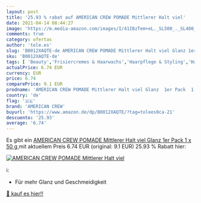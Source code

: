 ```yaml
---
layout: post
title: '25.93 % rabat auf AMERICAN CREW POMADE Mittlerer Halt viel'
date: 2021-04-14 08:44:27
image: 'https://m.media-amazon.com/images/I/41IBzTem+eL._SL500_._SL400_.jpg'
comments: true
category: ofertas
author: 'tole.es'
slug: 'B0012XAQTE-de AMERICAN CREW POMADE Mittlerer Halt viel Glanz 1er Pack 1...'
sku: 'B0012XAQTE-de'
tags: [ 'Beauty','Frisiercremes & Haarwachs','Haarpflege & Styling','Haarstyling Produkte','american crew', ]
actualPrice: 6.74 EUR
currency: EUR
price: 6.74
comparePrice: 9.1 EUR
prodname: 'AMERICAN CREW POMADE Mittlerer Halt viel Glanz  1er Pack  1 x 50 g '
country: 'de'
flag: '🇩🇪'
brand: 'AMERICAN CREW'
buyurl: 'https://www.amazon.de/dp/B0012XAQTE/?tag=tolees0ca-21'
descuento: '25.93'
average: '6.74'
---
```


Es gibt ein [AMERICAN CREW POMADE Mittlerer Halt viel Glanz  1er Pack  1 x 50 g ](https://www.amazon.de/dp/B0012XAQTE/?tag=tolees0ca-21) mit aktuellem Preis 6.74 EUR (original: 9.1 EUR) 25.93 % Rabatt hier:

[![AMERICAN CREW POMADE Mittlerer Halt viel](https://m.media-amazon.com/images/I/41IBzTem+eL._SL500_._SL400_.jpg)](https://www.amazon.de/dp/B0012XAQTE/?tag=tolees0ca-21)

ℹ️:

- Für mehr Glanz und Geschmeidigkeit

[🛒 kauf es hier!!](https://www.amazon.de/dp/B0012XAQTE/?tag=tolees0ca-21)
